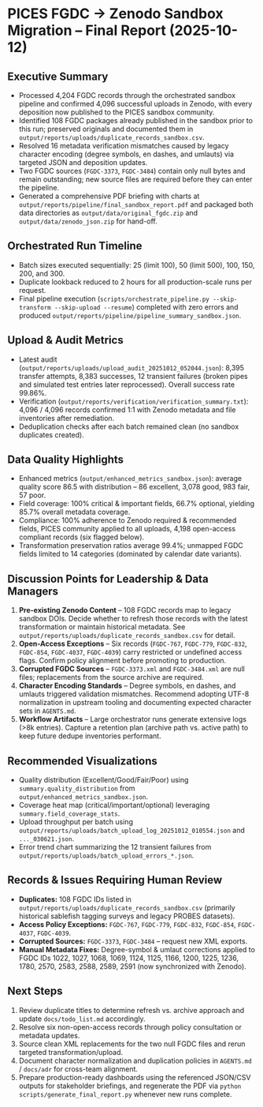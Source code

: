 # PICES FGDC → Zenodo Sandbox Migration – Final Report (2025-10-12)

## Executive Summary
- Processed 4,204 FGDC records through the orchestrated sandbox pipeline and confirmed 4,096 successful uploads in Zenodo, with every deposition now published to the PICES sandbox community.
- Identified 108 FGDC packages already published in the sandbox prior to this run; preserved originals and documented them in `output/reports/uploads/duplicate_records_sandbox.csv`.
- Resolved 16 metadata verification mismatches caused by legacy character encoding (degree symbols, en dashes, and umlauts) via targeted JSON and deposition updates.
- Two FGDC sources (`FGDC-3373`, `FGDC-3484`) contain only null bytes and remain outstanding; new source files are required before they can enter the pipeline.
- Generated a comprehensive PDF briefing with charts at `output/reports/pipeline/final_sandbox_report.pdf` and packaged both data directories as `output/data/original_fgdc.zip` and `output/data/zenodo_json.zip` for hand-off.

## Orchestrated Run Timeline
- Batch sizes executed sequentially: 25 (limit 100), 50 (limit 500), 100, 150, 200, and 300.
- Duplicate lookback reduced to 2 hours for all production-scale runs per request.
- Final pipeline execution (`scripts/orchestrate_pipeline.py --skip-transform --skip-upload --resume`) completed with zero errors and produced `output/reports/pipeline/pipeline_summary_sandbox.json`.

## Upload & Audit Metrics
- Latest audit (`output/reports/uploads/upload_audit_20251012_052044.json`): 8,395 transfer attempts, 8,383 successes, 12 transient failures (broken pipes and simulated test entries later reprocessed). Overall success rate 99.86%.
- Verification (`output/reports/verification/verification_summary.txt`): 4,096 / 4,096 records confirmed 1:1 with Zenodo metadata and file inventories after remediation.
- Deduplication checks after each batch remained clean (no sandbox duplicates created).

## Data Quality Highlights
- Enhanced metrics (`output/enhanced_metrics_sandbox.json`): average quality score 86.5 with distribution – 86 excellent, 3,078 good, 983 fair, 57 poor.
- Field coverage: 100% critical & important fields, 66.7% optional, yielding 85.7% overall metadata coverage.
- Compliance: 100% adherence to Zenodo required & recommended fields, PICES community applied to all uploads, 4,198 open-access compliant records (six flagged below).
- Transformation preservation ratios average 99.4%; unmapped FGDC fields limited to 14 categories (dominated by calendar date variants).

## Discussion Points for Leadership & Data Managers
1. **Pre-existing Zenodo Content** – 108 FGDC records map to legacy sandbox DOIs. Decide whether to refresh those records with the latest transformation or maintain historical metadata. See `output/reports/uploads/duplicate_records_sandbox.csv` for detail.
2. **Open-Access Exceptions** – Six records (`FGDC-767`, `FGDC-779`, `FGDC-832`, `FGDC-854`, `FGDC-4037`, `FGDC-4039`) carry restricted or undefined access flags. Confirm policy alignment before promoting to production.
3. **Corrupted FGDC Sources** – `FGDC-3373.xml` and `FGDC-3484.xml` are null files; replacements from the source archive are required.
4. **Character Encoding Standards** – Degree symbols, en dashes, and umlauts triggered validation mismatches. Recommend adopting UTF-8 normalization in upstream tooling and documenting expected character sets in `AGENTS.md`.
5. **Workflow Artifacts** – Large orchestrator runs generate extensive logs (>8k entries). Capture a retention plan (archive path vs. active path) to keep future dedupe inventories performant.

## Recommended Visualizations
- Quality distribution (Excellent/Good/Fair/Poor) using `summary.quality_distribution` from `output/enhanced_metrics_sandbox.json`.
- Coverage heat map (critical/important/optional) leveraging `summary.field_coverage_stats`.
- Upload throughput per batch using `output/reports/uploads/batch_upload_log_20251012_010554.json` and `..._030621.json`.
- Error trend chart summarizing the 12 transient failures from `output/reports/uploads/batch_upload_errors_*.json`.

## Records & Issues Requiring Human Review
- **Duplicates:** 108 FGDC IDs listed in `output/reports/uploads/duplicate_records_sandbox.csv` (primarily historical sablefish tagging surveys and legacy PROBES datasets).
- **Access Policy Exceptions:** `FGDC-767`, `FGDC-779`, `FGDC-832`, `FGDC-854`, `FGDC-4037`, `FGDC-4039`.
- **Corrupted Sources:** `FGDC-3373`, `FGDC-3484` – request new XML exports.
- **Manual Metadata Fixes:** Degree-symbol & umlaut corrections applied to FGDC IDs 1022, 1027, 1068, 1069, 1124, 1125, 1166, 1200, 1225, 1236, 1780, 2570, 2583, 2588, 2589, 2591 (now synchronized with Zenodo).

## Next Steps
1. Review duplicate titles to determine refresh vs. archive approach and update `docs/todo_list.md` accordingly.
2. Resolve six non-open-access records through policy consultation or metadata updates.
3. Source clean XML replacements for the two null FGDC files and rerun targeted transformation/upload.
4. Document character normalization and duplication policies in `AGENTS.md` / `docs/adr` for cross-team alignment.
5. Prepare production-ready dashboards using the referenced JSON/CSV outputs for stakeholder briefings, and regenerate the PDF via `python scripts/generate_final_report.py` whenever new runs complete.
